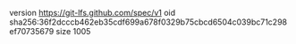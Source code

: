 version https://git-lfs.github.com/spec/v1
oid sha256:36f2dcccb462eb35cdf699a678f0329b75cbcd6504c039bc71c298ef70735679
size 1005
